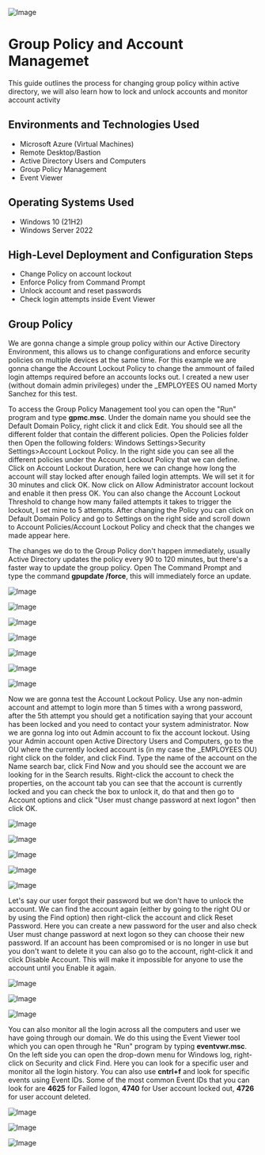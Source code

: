 <p align="center">
  
![Image](https://github.com/user-attachments/assets/ad8da1a3-4fff-4af2-bd17-cdd14d39da67)


<h1>Group Policy and Account Managemet</h1>
This guide outlines the process for changing group policy within active directory, we will also learn how to lock and unlock accounts and monitor account activity <br />




<h2>Environments and Technologies Used</h2>

- Microsoft Azure (Virtual Machines)
- Remote Desktop/Bastion
- Active Directory Users and Computers
- Group Policy Management
- Event Viewer

<h2>Operating Systems Used </h2>

- Windows 10 (21H2)
- Windows Server 2022 

<h2>High-Level Deployment and Configuration Steps</h2>

- Change Policy on account lockout
- Enforce Policy from Command Prompt
- Unlock account and reset passwords
- Check login attempts inside Event Viewer


  
<h2>Group Policy</h2>

We are gonna change a simple group policy within our Active Directory Environment, this allows us to change configurations and enforce security policies on multiple devices at the same time. For this example we are gonna change the Account Lockout Policy to change the ammount of failed login attemps required before an accounts locks out. I created a new user (without domain admin privileges) under the _EMPLOYEES OU named Morty Sanchez for this test. 

To access the Group Policy Management tool you can open the "Run" program and type **gpmc.msc**. Under the domain name you should see the Default Domain Policy, right click it and click Edit. You should see all the different folder that contain the different policies. Open the Policies folder then Open the following folders: Windows Settings>Security Settings>Account Lockout Policy. In the right side you can see all the different policies under the Account Lockout Policy that we can define. Click on Account Lockout Duration, here we can change how long the account will stay locked after enough failed login attempts. We will set it for 30 minutes and click OK. Now click on Allow Administrator account lockout and enable it then press OK. You can also change the Account Lockout Threshold to change how many failed attempts it takes to trigger the lockout, I set mine to 5 attempts. After changing the Policy you can click on Default Domain Policy and go to Settings on the right side and scroll down to Account Policies/Account Lockout Policy and check that the changes we made appear here. 

The changes we do to the Group Policy don't happen immediately, usually Active Directory updates the policy every 90 to 120 minutes, but there's a faster way to update the group policy. Open The Command Prompt and type the command **gpupdate /force**, this will immediately force an update. 

![Image](https://github.com/user-attachments/assets/ee42a391-0c7b-4b0f-888e-b09f9d9bf72e)

![Image](https://github.com/user-attachments/assets/5a67e40c-0ea7-47c0-ad43-3b196d2472b5)

![Image](https://github.com/user-attachments/assets/82e186fd-85ab-466e-9ec7-6a653177ce96)

![Image](https://github.com/user-attachments/assets/b1cd2a1a-b813-48d8-b27e-1022db611e36)

![Image](https://github.com/user-attachments/assets/915b944e-2e18-4c6b-a89e-573063524e0d)

![Image](https://github.com/user-attachments/assets/c752ea4f-8c4b-4784-8b2b-d55cb4862445)

![Image](https://github.com/user-attachments/assets/d4fc2e31-c603-4b92-8880-3df57290359c)

Now we are gonna test the Account Lockout Policy. Use any non-admin account and attempt to login more than 5 times with a wrong password, after the 5th attempt you should get a notification saying that your account has been locked and you need to contact your system administrator. Now we are gonna log into out Admin account to fix the account lockout. Using your Admin account open Active Directory Users and Computers, go to the OU where the currently locked account is (in my case the _EMPLOYEES OU) right click on the folder, and click Find. Type the name of the account on the Name search bar, click Find Now and you should see the account we are looking for in the Search results. Right-click the account to check the properties, on the account tab you can see that the account is currently locked and you can check the box to unlock it, do that and then go to Account options and click "User must change password at next logon" then click OK.

![Image](https://github.com/user-attachments/assets/b2fe6d35-b7f6-4481-9b7c-e6747c6d62e3)

![Image](https://github.com/user-attachments/assets/68d30359-8cbc-4975-9ed6-13590355fc06)

![Image](https://github.com/user-attachments/assets/dfb7cb62-86a3-42aa-8abe-df170a633faf)

![Image](https://github.com/user-attachments/assets/c51762f2-5452-4638-ad89-2df8c7961a14)

![Image](https://github.com/user-attachments/assets/37586042-b777-4f35-bd98-2893bba0efb0)

Let's say our user forgot their password but we don't have to unlock the account. We can find the account again (either by going to the right OU or by using the Find option) then right-click the account and click Reset Password. Here you can create a new password for the user and also check User must change password at next logon so they can choose their new password. If an account has been compromised or is no longer in use but you don't want to delete it you can also go to the account, right-click it and click Disable Account. This will make it impossible for anyone to use the account until you Enable it again. 

![Image](https://github.com/user-attachments/assets/bad944b6-2570-4ab1-a5e4-fd59f77f3575)

![Image](https://github.com/user-attachments/assets/0bf9fed8-65b8-4091-bcef-6398531a4d90)

![Image](https://github.com/user-attachments/assets/2e2eab6e-ecfb-4afa-8af0-cc066a4a22c2)

You can also monitor all the login across all the computers and user we have going through our domain. We do this using the Event Viewer tool which you can open through he "Run" program by typing **eventvwr.msc**.
On the left side you can open the drop-down menu for Windows log, right-click on Security and click Find. Here you can look for a specific user and monitor all the login history. You can also use **cntrl+f** and look for specific events using Event IDs. Some of the most common Event IDs that you can look for are **4625** for Failed logon, **4740** for User account locked out, **4726** for user account deleted.

![Image](https://github.com/user-attachments/assets/1f3e769e-9954-4de1-85ef-89a90d78488b)

![Image](https://github.com/user-attachments/assets/5e4c16f3-8817-499a-a0ad-ed7c4d178d6a)

![Image](https://github.com/user-attachments/assets/c94e9b19-cea0-41d5-8bb8-546a672bd9fa)











